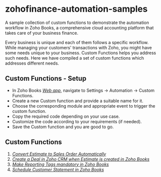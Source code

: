 # zohofinance-automation-samples
A sample collection of custom functions to demonstrate the automation workflow in Zoho Books, a comprehensive cloud accounting platform that takes care of your business finance.

Every business is unique and each of them follows a specific workflow. While managing your customers' transactions with Zoho, you might have some needs unique to your business. Custom Functions helps you address such needs. Here we have compiled a set of custom functions which addresses different needs.

## Custom Functions - Setup
- In Zoho Books [*Web app*](https://books.zoho.com/), navigate to Settings -> Automation -> Custom Functions.
- Create a new Custom function and provide a suitable name for it.
- Choose the corresponding module and appropriate event to trigger the custom function.
- Copy the required code depending on your use case.
- Customize the code according to your requirements (if needed).
- Save the Custom function and you are good to go.

## Custom Functions
1. [*Convert Estimate to Sales Order Automatically*](https://github.com/zoho/zohofinance-automation-samples/blob/main/CustomFunctions/convert_estimate_to_salesorder_automatically.ds)
2. [*Create a Deal in Zoho CRM when Estimate is created in Zoho Books*](https://github.com/zoho/zohofinance-automation-samples/blob/main/CustomFunctions/create_deal_from_estimate_automatically.ds)
3. [*Make Reporting Tags mandatory in Zoho Books*](https://github.com/zoho/zohofinance-automation-samples/blob/main/CustomFunctions/make_reporting_tags_mandatory.ds)
4. [*Schedule Customer Statement in Zoho Books*](https://github.com/zoho/zohofinance-automation-samples/blob/main/CustomFunctions/schedule_customer_statement.ds)
